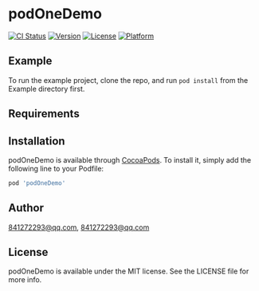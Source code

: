# podOneDemo

[![CI Status](http://img.shields.io/travis/841272293@qq.com/podOneDemo.svg?style=flat)](https://travis-ci.org/841272293@qq.com/podOneDemo)
[![Version](https://img.shields.io/cocoapods/v/podOneDemo.svg?style=flat)](http://cocoapods.org/pods/podOneDemo)
[![License](https://img.shields.io/cocoapods/l/podOneDemo.svg?style=flat)](http://cocoapods.org/pods/podOneDemo)
[![Platform](https://img.shields.io/cocoapods/p/podOneDemo.svg?style=flat)](http://cocoapods.org/pods/podOneDemo)

## Example

To run the example project, clone the repo, and run `pod install` from the Example directory first.

## Requirements

## Installation

podOneDemo is available through [CocoaPods](http://cocoapods.org). To install
it, simply add the following line to your Podfile:

```ruby
pod 'podOneDemo'
```

## Author

841272293@qq.com, 841272293@qq.com

## License

podOneDemo is available under the MIT license. See the LICENSE file for more info.
